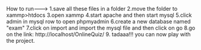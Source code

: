 How to run--->
1.save all these files in a folder
2.move the folder to xammp>htdocs
3.open xammp
4.start apache and then start mysql
5.click admin in mysql row to open phpmyadmin
6.create a new database named "exam"
7.click on import and import the mysql file and then click on go
8.go on the link: http://localhost/OnlineQuiz/
9. tadaaa!!! you can now play with the project.
 
